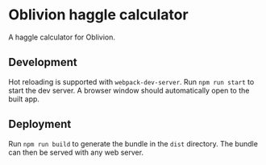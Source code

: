 # Oblivion haggle calculator

A haggle calculator for Oblivion.

## Development

Hot reloading is supported with `webpack-dev-server`. Run `npm run start` to start the dev server. A browser window should automatically open to the built app.

## Deployment

Run `npm run build` to generate the bundle in the `dist` directory. The bundle can then be served with any web server.
